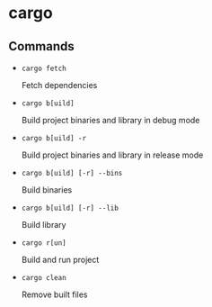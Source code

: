 cargo
=====


Commands
--------

- `cargo fetch`

  Fetch dependencies

- `cargo b[uild]`

  Build project binaries and library in debug mode

- `cargo b[uild] -r`

  Build project binaries and library in release mode

- `cargo b[uild] [-r] --bins`

  Build binaries

- `cargo b[uild] [-r] --lib`

  Build library

- `cargo r[un]`

  Build and run project

- `cargo clean`

  Remove built files
